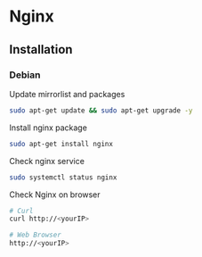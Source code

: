 # Nginx

## Installation

### Debian

Update mirrorlist and packages

```bash
sudo apt-get update && sudo apt-get upgrade -y
```

Install nginx package

```bash
sudo apt-get install nginx
```

Check nginx service

```bash
sudo systemctl status nginx
```

Check Nginx on browser

```bash
# Curl
curl http://<yourIP>

# Web Browser
http://<yourIP>
```